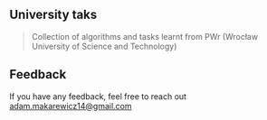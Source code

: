 ## University taks

> Collection of algorithms and tasks learnt from PWr (Wrocław University of Science and Technology)

## Feedback

If you have any feedback, feel free to reach out adam.makarewicz14@gmail.com
